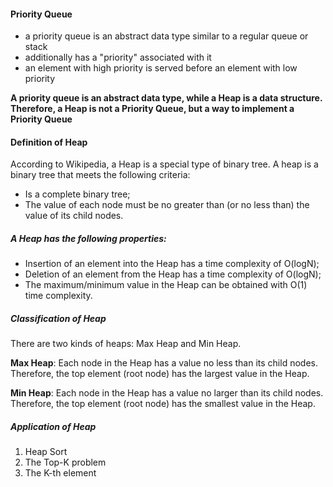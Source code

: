 #### Priority Queue
* a priority queue is an abstract data type similar to a regular queue or stack
* additionally has a "priority" associated with it
* an element with high priority is served before an element with low priority


**A priority queue is an abstract data type, while a Heap is a data structure. Therefore, a Heap is not a Priority Queue, but a way to implement a Priority Queue**

#### Definition of Heap
According to Wikipedia, a Heap is a special type of binary tree. A heap is a binary tree that meets the following criteria:

* Is a complete binary tree;
* The value of each node must be no greater than (or no less than) the value of its child nodes.

##### A Heap has the following properties:

* Insertion of an element into the Heap has a time complexity of  O(logN);
* Deletion of an element from the Heap has a time complexity of  O(logN);
* The maximum/minimum value in the Heap can be obtained with O(1) time complexity.


##### Classification of Heap
There are two kinds of heaps: Max Heap and Min Heap.

**Max Heap**: Each node in the Heap has a value no less than its child nodes. Therefore, the top element (root node) has the largest value in the Heap.

**Min Heap**: Each node in the Heap has a value no larger than its child nodes. Therefore, the top element (root node) has the smallest value in the Heap.

##### Application of Heap
1. Heap Sort
2. The Top-K problem
3. The K-th element
